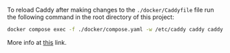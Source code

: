 To reload Caddy after making changes to the `./docker/Caddyfile` file run the following command in the root directory of this project: 
```bash
docker compose exec -f ./docker/compose.yaml -w /etc/caddy caddy caddy reload
```
More info at [this](https://caddyserver.com/docs/running#usage) link.